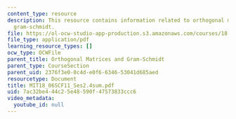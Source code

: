 ```yaml
---
content_type: resource
description: This resource contains information related to orthogonal matrices and
  gram-schmidt.
file: https://ol-ocw-studio-app-production.s3.amazonaws.com/courses/18-06sc-linear-algebra-fall-2011/7ac32be444c25e48590f47573833ccc6_MIT18_06SCF11_Ses2.4sum.pdf
file_type: application/pdf
learning_resource_types: []
ocw_type: OCWFile
parent_title: Orthogonal Matrices and Gram-Schmidt
parent_type: CourseSection
parent_uid: 2376f3e0-0c4d-e0f6-6346-53041d685aed
resourcetype: Document
title: MIT18_06SCF11_Ses2.4sum.pdf
uid: 7ac32be4-44c2-5e48-590f-47573833ccc6
video_metadata:
  youtube_id: null
---
```


